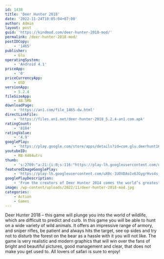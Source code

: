 ```yaml
---
id: 1438
title: 'Deer Hunter 2018'
date: '2022-11-24T10:05:04+07:00'
author: Admin
layout: post
guid: 'https://kindmod.com/deer-hunter-2018-mod/'
permalink: /deer-hunter-2018-mod/
postIDCopy:
    - '1465'
publisher:
    - Glu
operatingSystem:
    - 'Android 4.1'
priceApp:
    - '0'
priceCurrencyApp:
    - USD
versionApp:
    - 5.2.4
fileSizeApp:
    - 88.5Mb
downloadPage:
    - 'https://an1.com/file_1465-dw.html'
directLinkFile:
    - 'https://files.an1.net/deer-hunter-2018_5.2.4-an1.com.apk'
ratingCount:
    - '8184'
ratingValue:
    - '4.9'
googlePlay:
    - 'https://play.google.com/store/apps/details?id=com.glu.deerhunt16'
youtubeID:
    - RB-X404utrs
thumb:
    - 's:2709:"a:21:{i:0;s:116:"https://play-lh.googleusercontent.com/u6LZIIAymT81P0Ah12oiC_gNRYIfVgIkbKO7P0JFDQg7IS0Toh48XAVeobNQoblSaK81=w526-h296";i:1;s:116:"https://play-lh.googleusercontent.com/iuLlpolTsmjGjqPtijyBJyXIntBGM9OzWujQzQ0LyThozz2HL_gMLB1LS6cz1NRtpRpN=w526-h296";i:2;s:115:"https://play-lh.googleusercontent.com/g5mYpiyKN7lGq1tPb5sUWkYM5kDtQgDXodHewGSHV_-8SpYHttMok1kdqXW_2_17UyM=w526-h296";i:3;s:115:"https://play-lh.googleusercontent.com/F6n_l5Ayqe-10WyjsbE0gA12BplusHPG91YYSlVyhMOK0ajd6nFPLShSjyUnGRkHPMI=w526-h296";i:4;s:115:"https://play-lh.googleusercontent.com/FNe9blXloQTQNUH6MrJuWQHzQPt1Fk-jN97_phZ5l3AN3oQMIAqWsINSSE1yBW4hONo=w526-h296";i:5;s:115:"https://play-lh.googleusercontent.com/evl0-sliihlzzCrRQJWbnkevLQ3ZnY2Jvzd-y-tBLe-vNq7wE5RiTS4xRWq7k4CvOog=w526-h296";i:6;s:115:"https://play-lh.googleusercontent.com/e_3hzvTEU8fuHRRQzLIQ-nd-8iQmHSGxZLEFry2RYsCiJo9KY9cmCFJ0rNR_16OG7uU=w526-h296";i:7;s:115:"https://play-lh.googleusercontent.com/QShuc1O4kRgJxJpgqYMwizhQTlPaepNGaoxW17yiSM0DJIkJDyJrURrIjJtUFBk1FJk=w526-h296";i:8;s:115:"https://play-lh.googleusercontent.com/Xs2bqE5H0TsEMUCkxM5CyIhWcpp22uYV2m_wlltV6JFZO5OIKXzeq8XqtlWMwUf56hc=w526-h296";i:9;s:115:"https://play-lh.googleusercontent.com/PjIyVD_VHGIDTdLwsiP7WhPNPbu4ntEcnDPUa7MSEqDyXXEM-bQhJYDOyYt5Re3g0oU=w526-h296";i:10;s:114:"https://play-lh.googleusercontent.com/kvjTRL2UtU7e7uXKnPxiiD8yxnyqqSK84YPsJD4goIQHc56qfVFuFSbAHEqgDV0HFg=w526-h296";i:11;s:115:"https://play-lh.googleusercontent.com/ScOCOzsxHme8mykO34fdmBBfKFxCqhBk1e19z2oPs4TsFrmzV-qpp4RjIAfGQRKHLUs=w526-h296";i:12;s:115:"https://play-lh.googleusercontent.com/1SqQ67T08LtGMQ2lP671o0xWa0PSt7MylQLWhas2JLtUc14ptaU6nVpZsb2X155k_L4=w526-h296";i:13;s:116:"https://play-lh.googleusercontent.com/BAPeNJnk60JjRykVNLPmiljt7aI6A09LZuda0PFPTbeiZqT15EwwNJjPGBeFW2tlPCvL=w526-h296";i:14;s:115:"https://play-lh.googleusercontent.com/Xep2_mhOIe-Sqn7VKLdscb147DB7wzQ7FS2gIBy4qTSA2MFNe4U06MuD8up3xYj8uTY=w526-h296";i:15;s:115:"https://play-lh.googleusercontent.com/hhr3HjuLjZ6EkXEgv1DMnkS-sWTtsikj-9KWBWGHwmjykPMZBeQNw7lFTf8P3dKO_pY=w526-h296";i:16;s:115:"https://play-lh.googleusercontent.com/wiadXECr3iPdtH75oA8L4vB7xzfOPRKfjAx3RWV13mLRvO2EsvYd-pC_NrP9SR0VSc0=w526-h296";i:17;s:115:"https://play-lh.googleusercontent.com/9QbH7O0j5g5P-rMQzF2mOUvm2M1fY7s9DDlGdCnPdAVCLHD3ittOYHtoqkt1N5y1uRI=w526-h296";i:18;s:115:"https://play-lh.googleusercontent.com/CyPFNS5Q5rPVaL-an8YoX1l4HQiKOySKuwL_QJMKJC78olepKJh3JewAnl1FoHaXgpU=w526-h296";i:19;s:115:"https://play-lh.googleusercontent.com/1gRm-ldFI0sb4k-_2hRgoIqIAq4Vp2uF1N-gSgTvd_uueQILllIK6WzLhyNY5QHMJ0g=w526-h296";i:20;s:116:"https://play-lh.googleusercontent.com/KEPY05HYwpDRn4RaDwHpSYxLd56tM8v3EXlWS0skIdMth_TEL0gy3Ev0HZ3hi342bWz6=w526-h296";}";'
featuredImageGooglePlay:
    - 'https://play-lh.googleusercontent.com/uX0c-1UOVDAo1v6JGygrHvs4s_v6TgYcDXUbuewB-XX0TDk41CrpBBRK-GoVCk5IRA'
googlePlayDescription:
    - 'From the creators of Deer Hunter 2014 comes the world’s greatest hunting experience in 2020 that targets your heart and mind:Return to the Wild. PURSUE, HUNT, REPEAT.In this hunting simulator, we take you straight to the action. Line up your sights, aim for vital organs & hone your skills for the perfect hunt. A Trophy Hunt.'
image: /wp-content/uploads/2022/11/deer-hunter-2018-mod.jpg
categories:
    - Action
    - Games
---
```


Deer Hunter 2018 – this game will plunge you into the world of wildlife, which are difficult to predict and curb. In this game you will be able to hunt on a wide variety of wild animals. It offers an impressive range of armory, and sniper rifles, be patient and always hits the target, see op sides and try not to disturb the forest on the bear as a hassle with it you will not like. The game is very realistic and modern graphics that will win over the fans of bright and beautiful pictures, good management and clear, that does not make you get used to. All lovers of safari is sure to enjoy!